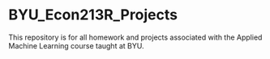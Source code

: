 # BYU_Econ213R_Projects
This repository is for all homework and projects associated with the Applied Machine Learning course taught at BYU.
